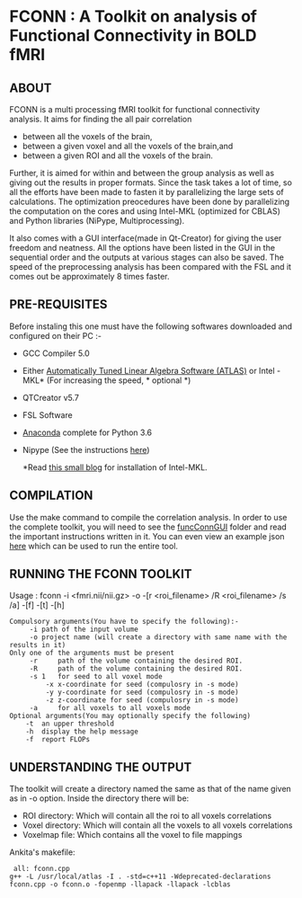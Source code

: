 # FCONN : A Toolkit on analysis of Functional Connectivity in BOLD fMRI

## ABOUT
FCONN is a multi processing fMRI toolkit for functional connectivity analysis. It aims for finding the all pair correlation 
* between all the voxels of the brain,
* between a given voxel and all the voxels of the brain,and
* between a given ROI and all the voxels of the brain.

Further, it is aimed for within and between the group analysis as well as giving out the results in proper formats. Since the task takes a lot of time, so all the efforts have been made to fasten it by parallelizing the large sets of calculations. The optimization preocedures have been done by parallelizing the computation on the cores and using Intel-MKL (optimized for CBLAS) and Python libraries (NiPype, Multiprocessing). 

It also comes with a GUI interface(made in Qt-Creator) for giving the user freedom and neatness. All the options have been listed in the GUI in the sequential order and the outputs at various stages can also be saved. The speed of the preprocessing analysis has been compared with the FSL and it comes out be approximately 8 times faster.

## PRE-REQUISITES
Before instaling this one must have the following softwares downloaded and configured on their PC :-

* GCC Compiler 5.0
* Either [Automatically Tuned Linear Algebra Software (ATLAS)](http://math-atlas.sourceforge.net/) 
    or Intel - MKL* (For increasing the speed, * optional *)
* QTCreator v5.7
* FSL Software
* [Anaconda](https://www.anaconda.com/download/#linux) complete for Python 3.6
* Nipype (See the instructions [here](http://miykael.github.io/nipype-beginner-s-guide/installation.html))

    *Read [this small blog](https://github.com/singlakdeepak/Wiki/blob/master/InstallingMKL.md) for installation of Intel-MKL.


## COMPILATION
Use the make command to compile the correlation analysis. In order to use the complete toolkit, you will need to see the [funcConnGUI](funcConnGUI) folder and read the important instructions written in it. You can even view an example json [here](funcConnGUI/docs/examples/funcAnalysisDesign.json) which can be used to run the entire tool. 

## RUNNING THE FCONN TOOLKIT 

Usage : fconn -i <fmri.nii/nii.gz> -o <project name>  -[r <roi_filename> <N>/R <roi_filename> <N> /s <x> <y> <z>/a] -[f] -[t] -[h]
```  
Compulsory arguments(You have to specify the following):-
	 -i	path of the input volume
	 -o	project name (will create a directory with same name with the results in it)
Only one of the arguments must be present
  	 -r 	path of the volume containing the desired ROI. 
  	 -R     path of the volume containing the desired ROI.
	 -s 1	for seed to all voxel mode
		 -x x-coordinate for seed (compulosry in -s mode)
		 -y	y-coordinate for seed (compulosry in -s mode)
		 -z	z-coordinate for seed (compulosry in -s mode)
	 -a 	for all voxels to all voxels mode
Optional arguments(You may optionally specify the following)
	-t 	an upper threshold
	-h	display the help message
	-f  report FLOPs
```
## UNDERSTANDING THE OUTPUT
The toolkit will create a directory named the same as that of the name given as in -o option. Inside the directory there will be:
* ROI directory: Which will contain all the roi to all voxels correlations
* Voxel directory: Which will contain all the voxels to all voxels correlations
* Voxelmap file: Which contains all the voxel to file mappings

Ankita's makefile:
```
 all: fconn.cpp
g++ -L /usr/local/atlas -I . -std=c++11 -Wdeprecated-declarations fconn.cpp -o fconn.o -fopenmp -llapack -llapack -lcblas
```



